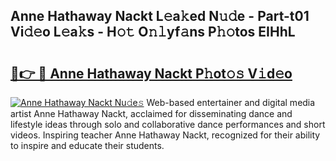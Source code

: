 ## Anne Hathaway Nackt L𝚎a𝚔ed N𝚞𝚍e - Part-t01 Vi𝚍𝚎o L𝚎a𝚔s - H𝚘𝚝 O𝚗𝚕yf𝚊ns P𝚑𝚘tos EIHhL

# <h2><a href="http://kfan23g.oniu.top/?m=Anne+Hathaway+Nackt">🔗👉 🔴 Anne Hathaway Nackt P𝚑ot𝚘𝚜 V𝚒d𝚎o</a></h2>

[![Anne Hathaway Nackt Nu𝚍e𝚜](https://i.imgur.com/0qMVB7G.gif)](http://kfan23g.oniu.top/?m=Anne+Hathaway+Nackt)
Web-based entertainer and digital media artist Anne Hathaway Nackt, acclaimed for disseminating dance and lifestyle ideas through solo and collaborative dance performances and short videos. Inspiring teacher Anne Hathaway Nackt, recognized for their ability to inspire and educate their students.  
